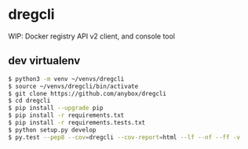 # dregcli

WIP: Docker registry API v2 client, and console tool

## dev virtualenv

```bash
$ python3 -m venv ~/venvs/dregcli
$ source ~/venvs/dregcli/bin/activate
$ git clone https://github.com/anybox/dregcli
$ cd dregcli
$ pip install --upgrade pip
$ pip install -r requirements.txt
$ pip install -r requirements.tests.txt
$ python setup.py develop
$ py.test --pep8 --cov=dregcli --cov-report=html --lf --nf --ff -v
```

